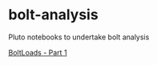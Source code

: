 # bolt-analysis
Pluto notebooks to undertake bolt analysis

[BoltLoads - Part 1](https://mybinder.org/v2/gh/tim-au/julia-sysimage01/master?urlpath=pluto/open?url=https://raw.githubusercontent.com/tim-au/bolt-analysis/main/BoltLoads_Part1_online.jl)

